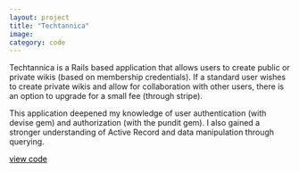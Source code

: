 ```yaml
---
layout: project
title: "Techtannica"
image:
category: code
---
```


Techtannica is a Rails based application that allows users to create public or private wikis (based on membership credentials). If a standard user wishes to create private wikis and allow for collaboration with other users, there is an option to upgrade for a small fee (through stripe).

This application deepened my knowledge of user authentication (with devise gem) and authorization (with the pundit gem). I also gained a stronger understanding of Active Record and data manipulation through querying.

<a href="https://github.com/gabetiller/techtannica/blob/master/README.md" style= "color: black">view code</a>
